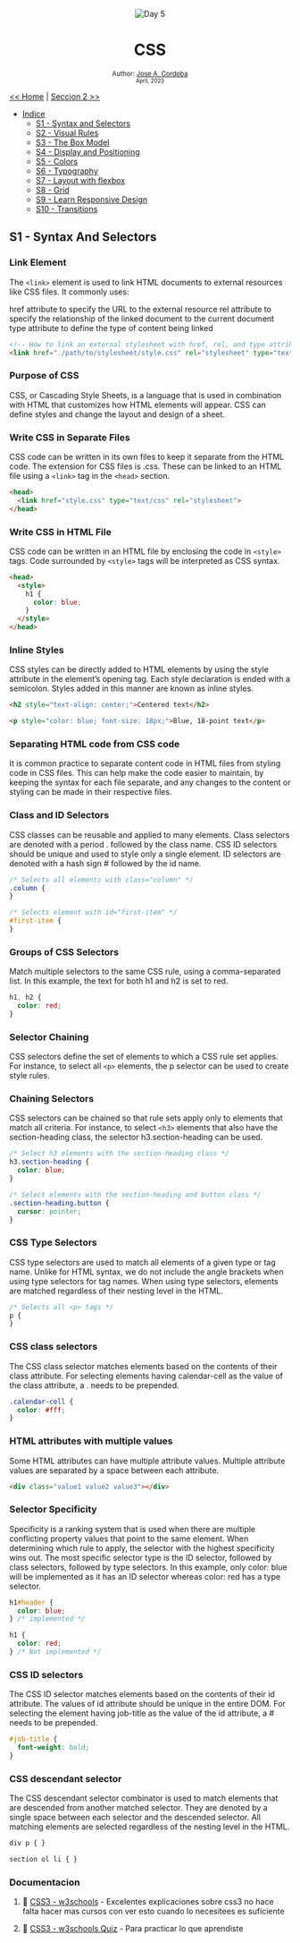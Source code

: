 <div align="center">


![Day 5](./images/banners/css.png)

  <h1> CSS </h1>
  

  <sub>Author:
  <a href="" target="_blank">Jose A. Cordoba</a><br>
  <small> April, 2023</small>
  </sub>
</div>

[<< Home](https://github.com/josemek098dev/001-Docs-web-development/blob/master/README.md) | [Seccion 2 >>](https://github.com/josemek098dev/001-Docs-web-development/blob/master/02-Fronted/02.2-CSS_VisualRules.md)

  - [Indice]()
    - [S1 - Syntax and Selectors](https://github.com/josemek098dev/001-Docs-web-development/blob/master/02-Fronted/02.1-CSS_SyntaxAndSelectors.md)
    - [S2 - Visual Rules](https://github.com/josemek098dev/001-Docs-web-development/blob/master/02-Fronted/02.2-CSS_VisualRules.md)
    - [S3 - The Box Model](https://github.com/josemek098dev/001-Docs-web-development/blob/master/02-Fronted/02.3-CSS_TheBoxModel.md)
    - [S4 - Display and Positioning](https://github.com/josemek098dev/001-Docs-web-development/blob/master/02-Fronted/02.4-CSS_DisplayAndPositioning.md)
    - [S5 - Colors](https://github.com/josemek098dev/001-Docs-web-development/blob/master/02-Fronted/02.5-CSS_Colors.md)
    - [S6 - Typography](https://github.com/josemek098dev/001-Docs-web-development/blob/master/02-Fronted/02.6-CSS_Typography.md)
    - [S7 - Layout with flexbox](https://github.com/josemek098dev/001-Docs-web-development/blob/master/02-Fronted/02.7-CSS_Layout%20with%20Flexbox.md)
    - [S8 - Grid](https://github.com/josemek098dev/001-Docs-web-development/blob/master/02-Fronted/02.8-CSS_Grid.md)
    - [S9 - Learn Responsive Design](https://github.com/josemek098dev/001-Docs-web-development/blob/master/02-Fronted/02.9-CSS_LearnResponsiveDesign.md)
    - [S10 - Transitions](https://github.com/josemek098dev/001-Docs-web-development/blob/master/02-Fronted/02.10-CSS_CSS%20Transitions.md)

## S1 - Syntax And Selectors

### Link Element
The `<link>` element is used to link HTML documents to external resources like CSS files. It commonly uses:

href attribute to specify the URL to the external resource
rel attribute to specify the relationship of the linked document to the current document
type attribute to define the type of content being linked

```html
<!-- How to link an external stylesheet with href, rel, and type attributes -->
<link href="./path/to/stylesheet/style.css" rel="stylesheet" type="text/css">
```

### Purpose of CSS
CSS, or Cascading Style Sheets, is a language that is used in combination with HTML that customizes how HTML elements will appear. CSS can define styles and change the layout and design of a sheet.

### Write CSS in Separate Files
CSS code can be written in its own files to keep it separate from the HTML code. The extension for CSS files is .css. These can be linked to an HTML file using a `<link>` tag in the `<head>` section.

```html
<head>
  <link href="style.css" type="text/css" rel="stylesheet">
</head>
```

### Write CSS in HTML File
CSS code can be written in an HTML file by enclosing the code in `<style>` tags. Code surrounded by `<style>` tags will be interpreted as CSS syntax.

```html
<head>
  <style>
    h1 {
      color: blue;
    }
  </style>
</head>
```

### Inline Styles
CSS styles can be directly added to HTML elements by using the style attribute in the element’s opening tag. Each style declaration is ended with a semicolon. Styles added in this manner are known as inline styles.

```html
<h2 style="text-align: center;">Centered text</h2>

<p style="color: blue; font-size: 18px;">Blue, 18-point text</p>
```

### Separating HTML code from CSS code
It is common practice to separate content code in HTML files from styling code in CSS files. This can help make the code easier to maintain, by keeping the syntax for each file separate, and any changes to the content or styling can be made in their respective files.

### Class and ID Selectors
CSS classes can be reusable and applied to many elements. Class selectors are denoted with a period . followed by the class name. CSS ID selectors should be unique and used to style only a single element. ID selectors are denoted with a hash sign # followed by the id name.

```CSS
/* Selects all elements with class="column" */
.column {
}

/* Selects element with id="first-item" */
#first-item {
}
```


### Groups of CSS Selectors
Match multiple selectors to the same CSS rule, using a comma-separated list. In this example, the text for both h1 and h2 is set to red.

```CSS
h1, h2 {
  color: red;
}
```

### Selector Chaining
CSS selectors define the set of elements to which a CSS rule set applies. For instance, to select all `<p>` elements, the p selector can be used to create style rules.

### Chaining Selectors
CSS selectors can be chained so that rule sets apply only to elements that match all criteria. For instance, to select `<h3>` elements that also have the section-heading class, the selector h3.section-heading can be used.

```CSS
/* Select h3 elements with the section-heading class */
h3.section-heading {
  color: blue;
}

/* Select elements with the section-heading and button class */
.section-heading.button {
  cursor: pointer;
}
```

### CSS Type Selectors
CSS type selectors are used to match all elements of a given type or tag name. Unlike for HTML syntax, we do not include the angle brackets when using type selectors for tag names. When using type selectors, elements are matched regardless of their nesting level in the HTML.

```CSS
/* Selects all <p> tags */
p {
}
```

### CSS class selectors
The CSS class selector matches elements based on the contents of their class attribute. For selecting elements having calendar-cell as the value of the class attribute, a . needs to be prepended.

```CSS
.calendar-cell {
  color: #fff;
}
```

### HTML attributes with multiple values
Some HTML attributes can have multiple attribute values. Multiple attribute values are separated by a space between each attribute.

```html
<div class="value1 value2 value3"></div>
```

### Selector Specificity
Specificity is a ranking system that is used when there are multiple conflicting property values that point to the same element. When determining which rule to apply, the selector with the highest specificity wins out. The most specific selector type is the ID selector, followed by class selectors, followed by type selectors. In this example, only color: blue will be implemented as it has an ID selector whereas color: red has a type selector.

```CSS
h1#header {
  color: blue;
} /* implemented */

h1 {
  color: red;
} /* Not implemented */
```

### CSS ID selectors
The CSS ID selector matches elements based on the contents of their id attribute. The values of id attribute should be unique in the entire DOM. For selecting the element having job-title as the value of the id attribute, a # needs to be prepended.

```CSS
#job-title {
  font-weight: bold;
}
```

### CSS descendant selector
The CSS descendant selector combinator is used to match elements that are descended from another matched selector. They are denoted by a single space between each selector and the descended selector. All matching elements are selected regardless of the nesting level in the HTML.

```CSS
div p { }

section ol li { }
```
### Documentacion

1. 📜 [CSS3 - w3schools](https://www.w3schools.com/css/default.asp) - Excelentes explicaciones sobre css3 no hace falta hacer mas cursos con ver esto cuando lo necesitees es suficiente

2. 📜 [CSS3 - w3schools Quiz](https://www.w3schools.com/css/css_quiz.asp) - Para practicar lo que aprendiste